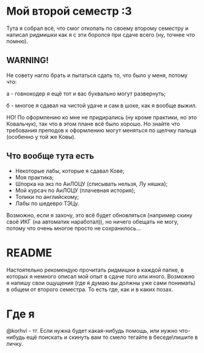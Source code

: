 # Мой второй семестр :3
Тута я собрал всё, что смог откопать по своему второму семестру и написал ридмишки как я с эти боролся при сдаче всего (ну, точнее что помню).

## WARNING!
Не совету нагло брать и пытаться сдать то, что было у меня, потому что:

а - говнокодер я ещё тот и вас буквально могут развернуть;

б - многое я сдавал на чистой удаче и сам в шоке, как я вообще выжил.

НО! По оформлению ко мне не придирались (ну кроме практики, но это Ковальчук), так что в этом плане всё было хорошо. Но знайте что требования преподов к оформлению могут меняться по щелчку пальца (особенно у той же Ковы).

## Что вообще тута есть
- Некоторые лабы, которые я сдавал Кове;
- Моя практика;
- Шпорка на экз по АиЛОЦУ (списывать нельзя, Лу няшка);
- Мой курсач по АиЛОЦУ (плачевная история);
- Топики по английскому;
- Лабы по шедевро ТЭЦу.

Возможно, если я захочу, это всё будет обновляться (например скину своё ИКГ (на автоматик наработал)), но ничего обещать не могу, потому что очень многое просто не сохранилось...

# README
Настоятельно рекомендую прочитать ридмишки в каждой папке, в которых я немного описал мой опыт в сдаче того или иного. Возможно я напишу свои ощущения (где я думаю вы должны уже сами понимать) в общем от второго семестра. То есть где, как и в каких позах.

# Где я
@korhvi - тг. Если нужна будет какая-нибудь помощь, или нужно что-нибудь ещё поискать и скинуть вам то смело тегайте в беседе\пишите в личку.
